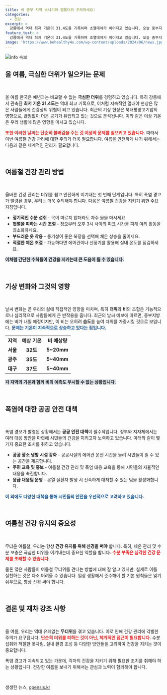 ```yaml
---
title: 비 중부 지역 소나기와 찜통더위 주의하세요!
categories:
  - 건강
excerpt: >
  강릉에서 역대 최저 기온이 31.4도를 기록하며 초열대야가 이어지고 있습니다. 오늘 중부지방에 비가 오지만 습도만 높아질 예정, 12일째 열대야에 시달리는 서울은 체감 온도가 34도까지 치솟을 것으로 예상됩니다. 여름철 건강 관리에 유의하세요!
feature_text: >
  강릉에서 역대 최저 기온이 31.4도를 기록하며 초열대야가 이어지고 있습니다. 오늘 중부지방에 비가 오지만 습도만 높아질 예정, 12일째 열대야에 시달리는 서울은 체감 온도가 34도까지 치솟을 것으로 예상됩니다. 여름철 건강 관리에 유의하세요!
image: 'https://www.behealthy4u.com/wp-content/uploads/2024/06/news.jpg'
---
```


<p><img src="https://www.behealthy4u.com/wp-content/uploads/2024/06/news.jpg" alt="info 속보" /></p>

<h2 data-ke-size="size26">올 여름, 극심한 더위가 일으키는 문제</h2>

<p data-ke-size="size16">&nbsp;</p>

<p>올 여름 한국은 예년과는 비교할 수 없는 <strong>극심한 더위</strong>를 경험하고 있습니다. 특히 강릉에서 관측된 <strong>최저 기온 31.4도</strong>는 역대 최고 기록으로, 이처럼 지속적인 열대야 현상은 많은 사람들에게 건강상의 위협이 되고 있습니다. 최근의 기상 현상은 북태평양고기압의 영향으로, 끊임없이 더운 공기가 유입되고 있는 것으로 분석됩니다. 이와 같은 이상 기온은 우리 생활에 많은 영향을 미치고 있습니다.</p>

<p><b><span style="color: #ee2323;">또한 이러한 날씨는 단순히 불쾌감을 주는 것 이상의 문제를 일으키고 있습니다.</span></b> 따라서 이번 여름철 건강 관리에 대한 주의가 더욱 필요합니다. 여름을 안전하게 나기 위해서는 다음과 같은 체계적인 관리가 필요합니다.</p>

<p data-ke-size="size16">&nbsp;</p>

<h2 data-ke-size="size26">여름철 건강 관리 방법</h2>

<p data-ke-size="size16">&nbsp;</p>

<p>올바른 건강 관리는 더위를 쉽고 안전하게 이겨내는 첫 번째 단계입니다. 특히 폭염 경고가 발령된 경우, 우리는 더욱 주의해야 합니다. 다음은 여름철 건강을 지키기 위한 주요 지침입니다.</p>

<ul>
    <li><b>정기적인 수분 섭취</b> - 목이 마르지 않더라도 자주 물을 마시세요.</li>
    <li><b>햇볕을 피하는 시간 조절</b> - 정오부터 오후 3시 사이의 피크 시간을 피해 야외 활동을 최소화하세요.</li>
    <li><b>부드러운 옷 착용</b> - 통기성이 좋은 복장을 선택해 체온 상승을 줄이세요.</li>
    <li><b>적절한 체온 조절</b> - 가능하다면 에어컨이나 선풍기를 활용해 실내 온도를 점검하세요.</li>
</ul>

<p><b><span style="background-color: #21538527;">이처럼 간단한 수칙들이 건강을 지키는데 큰 도움이 될 수 있습니다.</span></b></p>

<p data-ke-size="size16">&nbsp;</p>

<h2 data-ke-size="size26">기상 변화와 그것의 영향</h2>

<p data-ke-size="size16">&nbsp;</p>

<p>날씨 변화는 곧 우리의 삶에 직접적인 영향을 미치며, 특히 <strong>더위</strong>와 <strong>비</strong>의 조합은 기능적으로나 심리적으로 사람들에게 큰 반작용을 줍니다. 최근의 날씨 예보에 따르면, 중부지방에는 비가 내릴 예정이지만, 이 비는 오히려 <strong>습도</strong>를 높여 더위를 가중시킬 것으로 보입니다. <b><span style="color: #1a5490;">문제는 기온이 지속적으로 상승하고 있다는 점입니다.</span></b></p>

<table>
    <tr>
        <td style="text-align: center; height: 17px;"><b>지역</b></td>
        <td style="text-align: center; height: 17px;"><b>예상 기온</b></td>
        <td style="text-align: center; height: 17px;"><b>비 예상량</b></td>
    </tr>
    <tr>
        <td style="text-align: center; height: 17px;"><b>서울</b></td>
        <td style="text-align: center; height: 17px;"><b>32도</b></td>
        <td style="text-align: center; height: 17px;"><b>5~20mm</b></td>
    </tr>
    <tr>
        <td style="text-align: center; height: 17px;"><b>광주</b></td>
        <td style="text-align: center; height: 17px;"><b>35도</b></td>
        <td style="text-align: center; height: 17px;"><b>5~40mm</b></td>
    </tr>
    <tr>
        <td style="text-align: center; height: 17px;"><b>대구</b></td>
        <td style="text-align: center; height: 17px;"><b>37도</b></td>
        <td style="text-align: center; height: 17px;"><b>5~40mm</b></td>
    </tr>
</table>

<p><b><span style="background-color: #21538527;">각 지역의 기온과 함께 비의 예측도 무시할 수 없는 상황입니다.</span></b></p>

<p data-ke-size="size16">&nbsp;</p>

<h2 data-ke-size="size26">폭염에 대한 공공 안전 대책</h2>

<p data-ke-size="size16">&nbsp;</p>

<p>폭염 경보가 발령된 상황에서는 <strong>공공 안전 대책</strong>이 필수적입니다. 정부와 지자체에서는 여러 대응 방안을 마련해 시민들의 건강을 지키고자 노력하고 있습니다. 아래와 같이 몇 가지 중요한 조치를 취하고 있습니다.</p>

<ul>
    <li><b>공공 장소 냉방 시설 강화</b> - 공공시설의 에어컨 운전 시간을 늘려 시민들이 쉴 수 있는 공간을 제공합니다.</li>
    <li><b>주민 교육 및 홍보</b> - 여름철 건강 관리 및 폭염 대응 교육을 통해 시민들의 자율적인 대응을 촉진합니다.</li>
    <li><b>응급 대응팀 운영</b> - 온열 질환자 발생 시 신속하게 대처할 수 있는 팀을 활성화합니다.</li>
</ul>

<p><b><span style="color: #1a5490;">이 외에도 다양한 대책을 통해 시민들의 안전을 우선적으로 고려하고 있습니다.</span></b></p>

<p data-ke-size="size16">&nbsp;</p>

<h2 data-ke-size="size26">여름철 건강 유지의 중요성</h2>

<p data-ke-size="size16">&nbsp;</p>

<p>무더운 여름철, 우리는 항상 <strong>건강 유지를 위해 신경을 써야</strong> 합니다. 특히, 체온 관리 및 수분 보충은 극심한 더위를 이겨내는데 중요한 역할을 합니다. <b><span style="color: #ee2323;">수분 부족은 심각한 건강 문제를 초래할 수 있습니다.</span></b></p>

<p>물론 많은 사람들이 여름철 무더위를 견디는 방법에 대해 잘 알고 있지만, 실제로 이를 실천하는 것은 다소 어려울 수 있습니다. 일상 생활에서 준수해야 할 기본 원칙들은 잊기 쉬우므로, 항상 신경 써야 합니다.</p>

<p data-ke-size="size16">&nbsp;</p>

<h2 data-ke-size="size26">결론 및 재차 강조 사항</h2>

<p data-ke-size="size16">&nbsp;</p>

<p>올 여름, 우리는 역대 유례없는 <strong>무더위</strong>를 겪고 있습니다. 이로 인해 건강 관리에 각별한 주의가 요구됩니다. <b><span style="color: #ee2323;">단순히 더위를 피하는 것이 아닌, 체계적인 접근이 필요합니다.</span></b> 수분 섭취와 적절한 옷차림, 실내 환경 조성 등 다양한 방안들을 고려하여 건강을 지키는 것이 중요합니다. </p>

<p>폭염 경고가 지속되고 있는 가운데, 각자의 건강을 지키기 위해 필요한 조치를 취해야 하는 상황입니다. 건강한 여름을 보내기 위해서는 관심과 노력이 함께해야 합니다. </p>

<p data-ke-size="size16">&nbsp;</p>
생생한 뉴스, <a href="https://opensis.kr" rel="dofollow">opensis.kr</a>


